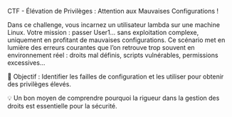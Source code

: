  CTF - Élévation de Privilèges : Attention aux Mauvaises Configurations !

Dans ce challenge, vous incarnez un utilisateur lambda sur une machine Linux. Votre mission : passer User1… sans exploitation complexe, uniquement en profitant de mauvaises configurations.
Ce scénario met en lumière des erreurs courantes que l’on retrouve trop souvent en environnement réel : droits mal définis, scripts vulnérables, permissions excessives...

🔎 Objectif : Identifier les failles de configuration et les utiliser pour obtenir des privilèges élevés.

💡 Un bon moyen de comprendre pourquoi la rigueur dans la gestion des droits est essentielle pour la sécurité.
